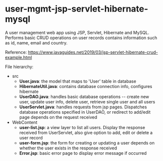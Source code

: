 # user-mgmt-jsp-servlet-hibernate-mysql
A user management web app using JSP, Servlet, Hibernate and MySQL. Performs basic CRUD operations on user records contains information such as id, name, email and country.

Reference: https://www.javaguides.net/2019/03/jsp-servlet-hibernate-crud-example.html

File hierarchy:

- src
  - **User.java**: the model that maps to 'User' table in database
  - **HibernateUtil.java**: contains database connection info, configures hibernate
  - **UserDAO.java**: handles basic database operations -- create new user, update user info, delete user, retrieve single user and all users
  - **UserServlet.java**: handles requests from jsp pages. Dispatches database operations specified in UserDAO, or redirect to add/edit page depends on the request received 
- WebContent
  - **user-list.jsp**: a view layer to list all users. Display the response received from UserServlet, also give option to add, edit or delete a user record
  - **user-form.jsp**: the form for creating or updating a user depends on whether the user exists in the response received
  - **Error.jsp**: basic error page to display error message if occurred
